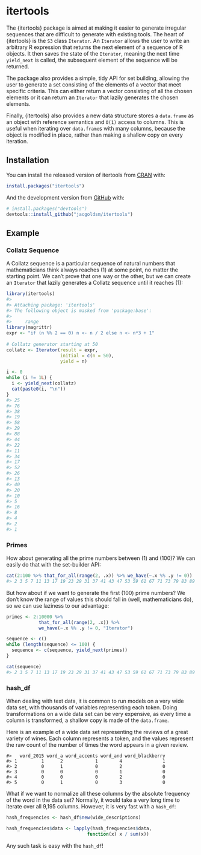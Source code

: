
<!-- README.md is generated from README.Rmd. Please edit that file -->

# itertools

<!-- badges: start -->

<!-- badges: end -->

The {itertools} package is aimed at making it easier to generate
irregular sequences that are difficult to generate with existing tools.
The heart of {itertools} is the `S3` class `Iterator`. An `Iterator`
allows the user to write an arbitrary R expression that returns the next
element of a sequence of R objects. It then saves the state of the
`Iterator`, meaning the next time `yield_next` is called, the subsequent
element of the sequence will be returned.

The package also provides a simple, tidy API for set building, allowing
the user to generate a set consisting of the elements of a vector that
meet specific criteria. This can either return a vector consisting of
all the chosen elements or it can return an `Iterator` that lazily
generates the chosen elements.

Finally, {itertools} also provides a new data structure stores a
`data.frame` as an object with reference semantics and `O(1)` access to
columns. This is useful when iterating over `data.frame`s with many
columns, because the object is modified in place, rather than making a
shallow copy on every iteration.

## Installation

You can install the released version of itertools from
[CRAN](https://CRAN.R-project.org) with:

``` r
install.packages("itertools")
```

And the development version from [GitHub](https://github.com/) with:

``` r
# install.packages("devtools")
devtools::install_github("jacgoldsm/itertools")
```

## Example

### Collatz Sequence

A Collatz sequence is a particular sequence of natural numbers that
mathematicians think always reaches \(1\) at some point, no matter the
starting point. We can’t prove that one way or the other, but we can
create an `Iterator` that lazily generates a Collatz sequence until it
reaches \(1\):

``` r
library(itertools)
#> 
#> Attaching package: 'itertools'
#> The following object is masked from 'package:base':
#> 
#>     range
library(magrittr)
expr <- "if (n %% 2 == 0) n <- n / 2 else n <- n*3 + 1"
  
# Collatz generator starting at 50
collatz <- Iterator(result = expr,
                    initial = c(n = 50),
                    yield = n)

i <- 0
while (i != 1L) {
  i <- yield_next(collatz)
  cat(paste0(i, "\n"))
}
#> 25
#> 76
#> 38
#> 19
#> 58
#> 29
#> 88
#> 44
#> 22
#> 11
#> 34
#> 17
#> 52
#> 26
#> 13
#> 40
#> 20
#> 10
#> 5
#> 16
#> 8
#> 4
#> 2
#> 1
```

### Primes

How about generating all the prime numbers between \(1\) and \(100\)? We
can easily do that with the set-builder API:

``` r
cat(2:100 %>% that_for_all(range(2, .x)) %>% we_have(~.x %% .y != 0))
#> 2 3 5 7 11 13 17 19 23 29 31 37 41 43 47 53 59 61 67 71 73 79 83 89 97
```

But how about if we want to generate the first \(100\) prime numbers? We
don’t know the range of values this should fall in (well, mathematicians
do), so we can use laziness to our advantage:

``` r
primes <- 2:10000 %>%
            that_for_all(range(2, .x)) %>% 
            we_have(~.x %% .y != 0, "Iterator")

sequence <- c()
while (length(sequence) <= 100) {
  sequence <- c(sequence, yield_next(primes))
}

cat(sequence)
#> 2 3 5 7 11 13 17 19 23 29 31 37 41 43 47 53 59 61 67 71 73 79 83 89 97 101 103 107 109 113 127 131 137 139 149 151 157 163 167 173 179 181 191 193 197 199 211 223 227 229 233 239 241 251 257 263 269 271 277 281 283 293 307 311 313 317 331 337 347 349 353 359 367 373 379 383 389 397 401 409 419 421 431 433 439 443 449 457 461 463 467 479 487 491 499 503 509 521 523 541 547
```

### hash\_df

When dealing with text data, it is common to run models on a very wide
data set, with thousands of variables representing each token. Doing
transformations on a wide data set can be very expensive, as every time
a column is transformed, a shallow copy is made of the `data.frame`.

Here is an example of a wide data set representing the reviews of a
great variety of wines. Each column represents a token, and the values
represent the raw count of the number of times the word appears in a
given review.

    #>   word_2015 word_a word_accents word_and word_blackberry
    #> 1         1      2            1        4               1
    #> 2         0      1            0        2               0
    #> 3         0      0            0        1               0
    #> 4         0      0            0        2               0
    #> 5         0      1            0        3               0

What if we want to normalize all these columns by the absolute frequency
of the word in the data set? Normally, it would take a very long time to
iterate over all 9,195 columns. However, it is very fast with a
`hash_df`:

``` r
hash_frequencies <- hash_df$new(wide_descriptions)

hash_frequencies$data <- lapply(hash_frequencies$data,
                              function(x) x / sum(x))
```

Any such task is easy with the `hash_df`\!
